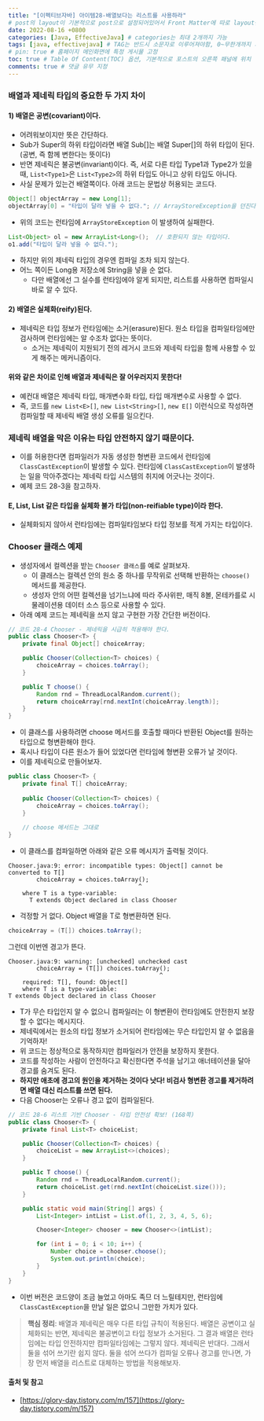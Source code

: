 ```yaml
---
title: "[이펙티브자바] 아이템28-배열보다는 리스트를 사용하라"
# post의 layout이 기본적으로 post으로 설정되어있어서 Front Matter에 따로 layout변수를 만들어 주지 않아도 된다.
date: 2022-08-16 +0800
categories: [Java, EffectiveJava] # categories는 최대 2개까지 가능
tags: [java, effectivejava] # TAG는 반드시 소문자로 이루어져야함, 0~무한개까지 지정 가능
# pin: true # 홈페이지 메인화면에 특정 게시물 고정
toc: true # Table Of Content(TOC) 옵션, 기본적으로 포스트의 오른쪽 패널에 위치
comments: true # 댓글 유무 지정
---
```


### 배열과 제네릭 타입의 중요한 두 가지 차이

#### 1) 배열은 공변(covariant)이다.
- 어려워보이지만 뜻은 간단하다.
- Sub가 Super의 하위 타입이라면 배열 Sub[]는 배열 Super[]의 하위 타입이 된다.(공변, 즉 함께 변한다는 뜻이다)
- 반면 제네릭은 불공변(invariant)이다. 즉, 서로 다른 타입 Type1과 Type2가 있을때, `List<Type1>`은 `List<Type2>`의 하위 타입도 아니고 상위 타입도 아니다.
- 사실 문제가 있는건 배열쪽이다. 아래 코드는 문법상 허용되는 코드다.

```java
Object[] objectArray = new Long[1];
objectArray[0] = "타입이 달라 넣을 수 없다."; // ArrayStoreException을 던진다.
```

- 위의 코드는 런타임에 `ArrayStoreException` 이 발생하여 실패한다.

```java
List<Object> ol = new ArrayList<Long>();  // 호환되지 않는 타입이다.
o1.add("타입이 달라 넣을 수 없다.");
```

- 하지만 위의 제네릭 타입의 경우엔 컴파일 조차 되지 않는다.
- 어느 쪽이든 Long용 저장소에 String을 넣을 순 없다.
    - 다만 배열에선 그 실수를 런타임에야 알게 되지만, 리스트를 사용하면 컴파일시 바로 알 수 있다.

#### 2) 배열은 실체화(reify)된다.
- 제네릭은 타입 정보가 런타임에는 소거(erasure)된다. 원소 타입을 컴파일타임에만 검사하며 런타임에는 알 수조차 없다는 뜻이다.
    - 소거는 제네릭이 지원되기 전의 레거시 코드와 제네릭 타입을 함께 사용할 수 있게 해주는 메커니즘이다.

#### 위와 같은 차이로 인해 배열과 제네릭은 잘 어우러지지 못한다!
- 예컨대 배열은 제네릭 타입, 매개변수화 타입, 타입 매개변수로 사용할 수 없다.
- 즉, 코드를 `new List<E>[]`, `new List<String>[]`, `new E[]` 이런식으로 작성하면 컴파일할 때 제네릭 배열 생성 오류를 일으킨다.

### 제네릭 배열을 막은 이유는 타입 안전하지 않기 때문이다.
- 이를 허용한다면 컴파일러가 자동 생성한 형변환 코드에서 런타임에 `ClassCastException`이 발생할 수 있다. 런타임에 `ClassCastException`이 발생하는 일을 막아주겠다는 제네릭 타입 시스템의 취지에 어긋나는 것이다.
- 예제 코드 28-3을 참고하자.

#### E, List<E>, List<String> 같은 타입을 실체화 불가 타입(non-reifiable type)이라 한다.
- 실체화되지 않아서 런타임에는 컴파일타임보다 타입 정보를 적게 가지는 타입이다.

### Chooser 클래스 예제
- 생성자에서 컬렉션을 받는 `Chooser 클래스`를 예로 살펴보자.
    - 이 클래스는 컬렉션 안의 원소 중 하나를 무작위로 선택해 반환하는 `choose()` 메서드를 제공한다.
    - 생성자 안의 어떤 컬렉션을 넘기느냐에 따라 주사위판, 매직 8볼, 몬테카를로 시물레이션용 데이터 소스 등으로 사용할 수 있다.
- 아래 예제 코드는 제네릭을 쓰지 않고 구현한 가장 간단한 버전이다.


```java
// 코드 28-4 Chooser - 제네릭을 시급히 적용해야 한다.
public class Chooser<T> {
    private final Object[] choiceArray;

    public Chooser(Collection<T> choices) {
        choiceArray = choices.toArray();
    }

    public T choose() {
        Random rnd = ThreadLocalRandom.current();
        return choiceArray[rnd.nextInt(choiceArray.length)];
    }
}
```

- 이 클래스를 사용하려면 choose 메서드를 호출할 때마다 반환된 Object를 원하는 타입으로 형변환해야 한다.
- 혹시나 타입이 다른 원소가 들어 있었다면 런타임에 형변환 오류가 날 것이다.
- 이를 제네릭으로 만들어보자.

```java
public class Chooser<T> {
    private final T[] choiceArray;
    
    public Chooser(Collection<T> choices) {
        choiceArray = choices.toArray();
    }
    
    // choose 메서드는 그대로
}
```

- 이 클래스를 컴파일하면 아래와 같은 오류 메시지가 출력될 것이다.

```
Chooser.java:9: error: incompatible types: Object[] cannot be
converted to T[]
        choiceArray = choices.toArray();
                                     ^
    where T is a type-variable:
      T extends Object declared in class Chooser
```

- 걱정할 거 없다. Object 배열을 T로 형변환하면 된다.

```java
choiceArray = (T[]) choices.toArray();
```

그런데 이번엔 경고가 뜬다.

```
Chooser.java:9: warning: [unchecked] unchecked cast
        choiceArray = (T[]) choices.toArray();
                                           ^
    required: T[], found: Object[]                                           
    where T is a type-variable:
T extends Object declared in class Chooser
```

- T가 무슨 타입인지 알 수 없으니 컴파일러는 이 형변환이 런타임에도 안전한지 보장할 수 없다는 메시지다.
- 제네릭에서는 원소의 타입 정보가 소거되어 런타임에는 무슨 타입인지 알 수 없음을 기억하자!
- 위 코드는 정상적으로 동작하지만 컴파일러가 안전을 보장하지 못한다.
- 코드를 작성하는 사람이 안전하다고 확신한다면 주석을 남기고 애너테이션을 달아 경고를 숨겨도 된다.
- <b>하지만 애초에 경고의 원인을 제거하는 것이다 낫다! 비검사 형변환 경고를 제거하려면 배열 대신 리스트를 쓰면 된다.</b>
- 다음 Chooser는 오류나 경고 없이 컴파일된다.

```java
// 코드 28-6 리스트 기반 Chooser - 타입 안전성 확보! (168쪽)
public class Chooser<T> {
    private final List<T> choiceList;

    public Chooser(Collection<T> choices) {
        choiceList = new ArrayList<>(choices);
    }

    public T choose() {
        Random rnd = ThreadLocalRandom.current();
        return choiceList.get(rnd.nextInt(choiceList.size()));
    }

    public static void main(String[] args) {
        List<Integer> intList = List.of(1, 2, 3, 4, 5, 6);

        Chooser<Integer> chooser = new Chooser<>(intList);

        for (int i = 0; i < 10; i++) {
            Number choice = chooser.choose();
            System.out.println(choice);
        }
    }
}
```

- 이번 버전은 코드양이 조금 늘었고 아마도 족므 더 느릴테지만, 런타임에 `ClassCastException`을 만날 일은 없으니 그만한 가치가 있다.

> **핵심 정리**: 배열과 제네릭은 매우 다른 타입 규칙이 적용된다. 배열은 공변이고 실체화되는 반면, 제네릭은 불공변이고 타입 정보가 소거된다. 그 결과 배열은 런타임에는 타입 안전하지만 컴파일타임에는 그렇지 않다. 제네릭은 반대다. 그래서 둘을 섞어 쓰기란 쉽지 않다. 둘을 섞어 쓰다가 컴파일 오류나 경고를 만나면, 가장 먼저 배열을 리스트로 대체하는 방법을 적용해보자.


#### 출처 및 참고
- [https://glory-day.tistory.com/m/157](https://glory-day.tistory.com/m/157)